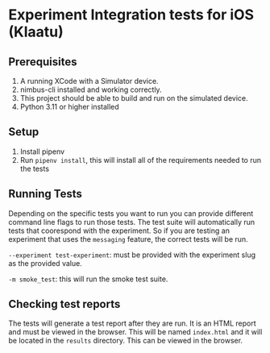 # Experiment Integration tests for iOS (Klaatu)


## Prerequisites


1. A running XCode with a Simulator device.
2. nimbus-cli installed and working correctly.
3. This project should be able to build and run on the simulated device.
4. Python 3.11 or higher installed


## Setup


1. Install pipenv
2. Run `pipenv install`, this will install all of the requirements needed to run the tests


## Running Tests


Depending on the specific tests you want to run you can provide different command line flags to run those tests. The test suite will automatically run tests that coorespond with the experiment. So if you are testing an experiment that uses the `messaging` feature, the correct tests will be run.


`--experiment test-experiment`: must be provided with the experiment slug as the provided value.


`-m smoke_test`: this will run the smoke test suite.


## Checking test reports


The tests will generate a test report after they are run. It is an HTML report and must be viewed in the browser. This will be named `index.html` and it will be located in the `results` directory. This can be viewed in the browser.
